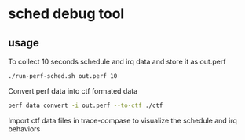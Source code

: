 # sched debug tool

## usage
To collect 10 seconds schedule and irq data and store it as out.perf
```bash
./run-perf-sched.sh out.perf 10
```

Convert perf data into ctf formated data
```bash
perf data convert -i out.perf --to-ctf ./ctf
```

Import ctf data files in trace-compase to visualize the schedule and irq behaviors
